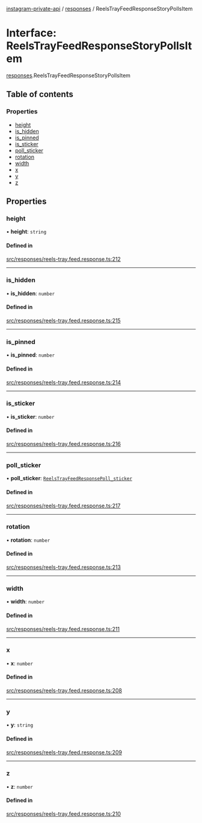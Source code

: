 [instagram-private-api](../../README.md) / [responses](../../modules/responses.md) / ReelsTrayFeedResponseStoryPollsItem

# Interface: ReelsTrayFeedResponseStoryPollsItem

[responses](../../modules/responses.md).ReelsTrayFeedResponseStoryPollsItem

## Table of contents

### Properties

- [height](ReelsTrayFeedResponseStoryPollsItem.md#height)
- [is\_hidden](ReelsTrayFeedResponseStoryPollsItem.md#is_hidden)
- [is\_pinned](ReelsTrayFeedResponseStoryPollsItem.md#is_pinned)
- [is\_sticker](ReelsTrayFeedResponseStoryPollsItem.md#is_sticker)
- [poll\_sticker](ReelsTrayFeedResponseStoryPollsItem.md#poll_sticker)
- [rotation](ReelsTrayFeedResponseStoryPollsItem.md#rotation)
- [width](ReelsTrayFeedResponseStoryPollsItem.md#width)
- [x](ReelsTrayFeedResponseStoryPollsItem.md#x)
- [y](ReelsTrayFeedResponseStoryPollsItem.md#y)
- [z](ReelsTrayFeedResponseStoryPollsItem.md#z)

## Properties

### height

• **height**: `string`

#### Defined in

[src/responses/reels-tray.feed.response.ts:212](https://github.com/Nerixyz/instagram-private-api/blob/b3351b9/src/responses/reels-tray.feed.response.ts#L212)

___

### is\_hidden

• **is\_hidden**: `number`

#### Defined in

[src/responses/reels-tray.feed.response.ts:215](https://github.com/Nerixyz/instagram-private-api/blob/b3351b9/src/responses/reels-tray.feed.response.ts#L215)

___

### is\_pinned

• **is\_pinned**: `number`

#### Defined in

[src/responses/reels-tray.feed.response.ts:214](https://github.com/Nerixyz/instagram-private-api/blob/b3351b9/src/responses/reels-tray.feed.response.ts#L214)

___

### is\_sticker

• **is\_sticker**: `number`

#### Defined in

[src/responses/reels-tray.feed.response.ts:216](https://github.com/Nerixyz/instagram-private-api/blob/b3351b9/src/responses/reels-tray.feed.response.ts#L216)

___

### poll\_sticker

• **poll\_sticker**: [`ReelsTrayFeedResponsePoll_sticker`](ReelsTrayFeedResponsePoll_sticker.md)

#### Defined in

[src/responses/reels-tray.feed.response.ts:217](https://github.com/Nerixyz/instagram-private-api/blob/b3351b9/src/responses/reels-tray.feed.response.ts#L217)

___

### rotation

• **rotation**: `number`

#### Defined in

[src/responses/reels-tray.feed.response.ts:213](https://github.com/Nerixyz/instagram-private-api/blob/b3351b9/src/responses/reels-tray.feed.response.ts#L213)

___

### width

• **width**: `number`

#### Defined in

[src/responses/reels-tray.feed.response.ts:211](https://github.com/Nerixyz/instagram-private-api/blob/b3351b9/src/responses/reels-tray.feed.response.ts#L211)

___

### x

• **x**: `number`

#### Defined in

[src/responses/reels-tray.feed.response.ts:208](https://github.com/Nerixyz/instagram-private-api/blob/b3351b9/src/responses/reels-tray.feed.response.ts#L208)

___

### y

• **y**: `string`

#### Defined in

[src/responses/reels-tray.feed.response.ts:209](https://github.com/Nerixyz/instagram-private-api/blob/b3351b9/src/responses/reels-tray.feed.response.ts#L209)

___

### z

• **z**: `number`

#### Defined in

[src/responses/reels-tray.feed.response.ts:210](https://github.com/Nerixyz/instagram-private-api/blob/b3351b9/src/responses/reels-tray.feed.response.ts#L210)
